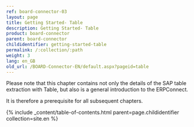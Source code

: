 ```yaml
---
ref: board-connector-03
layout: page
title: Getting Started- Table
description: Getting Started- Table
product: board-connector
parent: board-connector
childidentifier: getting-started-table
permalink: /:collection/:path
weight: 3
lang: en_GB
old_url: /BOARD-Connector-EN/default.aspx?pageid=table
---
```


Please note that this chapter contains not only the details of the SAP table extraction with Table, but also is a general introduction to the ERPConnect.

It is therefore a prerequisite for all subsequent chapters.

{% include _content/table-of-contents.html parent=page.childidentifier collection=site.en %}